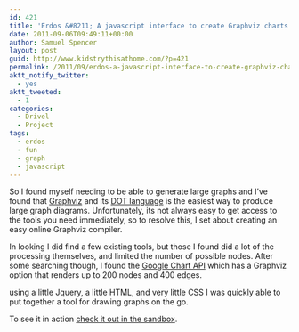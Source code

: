 ```yaml
---
id: 421
title: 'Erdos &#8211; A javascript interface to create Graphviz charts'
date: 2011-09-06T09:49:11+00:00
author: Samuel Spencer
layout: post
guid: http://www.kidstrythisathome.com/?p=421
permalink: /2011/09/erdos-a-javascript-interface-to-create-graphviz-charts/
aktt_notify_twitter:
  - yes
aktt_tweeted:
  - 1
categories:
  - Drivel
  - Project
tags:
  - erdos
  - fun
  - graph
  - javascript
---
```

So I found myself needing to be able to generate large graphs and I&#8217;ve found that [Graphviz](http://graphviz.org/ "Graphviz homepage") and its [DOT language](http://graphviz.org/content/dot-language "DOT specification") is the easiest way to produce large graph diagrams. Unfortunately, its not always easy to get access to the tools you need immediately, so to resolve this, I set about creating an easy online Graphviz compiler.

In looking I did find a few existing tools, but those I found did a lot of the processing themselves, and limited the number of possible nodes. After some searching though, I found the [Google Chart API](http://code.google.com/apis/chart/image/docs/gallery/graphviz.html "Google Chart Graphviz API") which has a Graphviz option that renders up to 200 nodes and 400 edges.

using a little Jquery, a little HTML, and very little CSS I was quickly able to put together a tool for drawing graphs on the go.

To see it in action [check it out in the sandbox](http://sandbox.kidstrythisathome.com/erdos/index.html "Erdos").